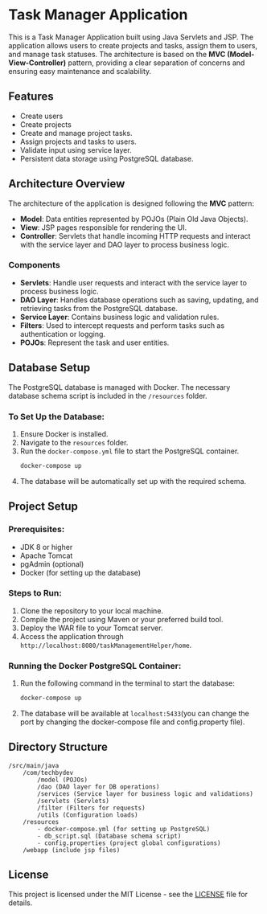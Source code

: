 
# Task Manager Application

This is a Task Manager Application built using Java Servlets and JSP. The application allows users to create projects and tasks, assign them to users, and manage task statuses. The architecture is based on the **MVC (Model-View-Controller)** pattern, providing a clear separation of concerns and ensuring easy maintenance and scalability.

## Features
- Create users
- Create projects
- Create and manage project tasks.
- Assign projects and tasks to users.
- Validate input using service layer.
- Persistent data storage using PostgreSQL database.

## Architecture Overview
The architecture of the application is designed following the **MVC** pattern:
- **Model**: Data entities represented by POJOs (Plain Old Java Objects).
- **View**: JSP pages responsible for rendering the UI.
- **Controller**: Servlets that handle incoming HTTP requests and interact with the service layer and DAO layer to process business logic.

### Components
- **Servlets**: Handle user requests and interact with the service layer to process business logic.
- **DAO Layer**: Handles database operations such as saving, updating, and retrieving tasks from the PostgreSQL database.
- **Service Layer**: Contains business logic and validation rules.
- **Filters**: Used to intercept requests and perform tasks such as authentication or logging.
- **POJOs**: Represent the task and user entities.

## Database Setup
The PostgreSQL database is managed with Docker. The necessary database schema script is included in the `/resources` folder.

### To Set Up the Database:
1. Ensure Docker is installed.
2. Navigate to the `resources` folder.
3. Run the `docker-compose.yml` file to start the PostgreSQL container.
   ```bash
   docker-compose up
   ```
4. The database will be automatically set up with the required schema.

## Project Setup

### Prerequisites:
- JDK 8 or higher
- Apache Tomcat
- pgAdmin (optional)
- Docker (for setting up the database)

### Steps to Run:
1. Clone the repository to your local machine.
2. Compile the project using Maven or your preferred build tool.
3. Deploy the WAR file to your Tomcat server.
4. Access the application through `http://localhost:8080/taskManagementHelper/home`.

### Running the Docker PostgreSQL Container:
1. Run the following command in the terminal to start the database:
   ```bash
   docker-compose up
   ```
2. The database will be available at `localhost:5433`(you can change the port by changing the docker-compose file and config.property file).

## Directory Structure

```
/src/main/java
    /com/techbydev
        /model (POJOs)
        /dao (DAO layer for DB operations)
        /services (Service layer for business logic and validations)
        /servlets (Servlets)
        /filter (Filters for requests)
        /utils (Configuration loads)
    /resources
        - docker-compose.yml (for setting up PostgreSQL)
        - db_script.sql (Database schema script)
        - config.properties (project global configurations)
    /webapp (include jsp files)
```

## License
This project is licensed under the MIT License - see the [LICENSE](LICENSE) file for details.

